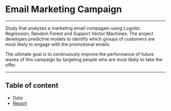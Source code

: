 # Email Marketing Campaign

***
 Study that analyzes a marketing email compagain using Logistic Regression, Random Forest and Support Vector Machines. The project developes predictive models to identify which groups of customers are most likely to engage  with the promotional emails. 
 
The ultimate goal is to continuously improve the performance of future waves of this campaign by targeting people who are most likely to take the offer.
*** 
 
 ## Table of content  
 
 * Data
 * [Report](https://github.com/soto-sergio/emailMarketing/blob/main/report.pdf)

